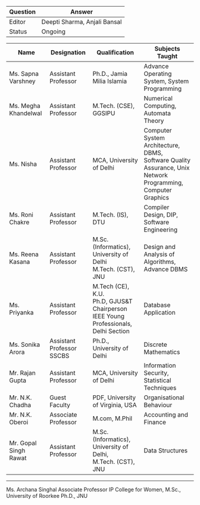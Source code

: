 | Question|Answer|
|-|-|
|Editor|Deepti Sharma, Anjali Bansal|
|Status|Ongoing|


| Name | Designation | Qualification | Subjects Taught | 
|-|-|-|-|
| Ms. Sapna Varshney | Assistant Professor | Ph.D., Jamia Milia Islamia | Advance Operating System, System Programming | 
| Ms. Megha Khandelwal | Assistant Professor | M.Tech. (CSE), GGSIPU | Numerical Computing, Automata Theory | 
| Ms. Nisha | Assistant Professor | MCA, University of Delhi | Computer System Architecture, DBMS, <br />Software Quality Assurance, Unix Network Programming,<br /> Computer  Graphics |
| Ms. Roni Chakre | Assistant Professor | M.Tech. (IS), DTU | Compiler Design, DIP, Software Engineering |
| Ms. Reena Kasana | Assistant Professor  | M.Sc. (Informatics), University of Delhi <br /> M.Tech. (CST), JNU | Design and Analysis of Algorithms, Advance DBMS|
| Ms. Priyanka | Assistant Professor | M.Tech (CE), K.U. <br /> Ph.D, GJUS&T <br /> Chairperson IEEE Young Professionals, Delhi Section | Database Application |
| Ms. Sonika Arora | Assistant Professor SSCBS | Ph.D., University of Delhi | Discrete Mathematics |
| Mr. Rajan Gupta | Assistant Professor | MCA, University of Delhi | Information Security, Statistical Techniques |
| Mr. N.K. Chadha | Guest Faculty | PDF, University of Virginia, USA | Organisational Behaviour | 
| Mr. N.K. Oberoi | Associate Professor | M.com, M.Phil | Accounting and Finance |
| Mr. Gopal Singh Rawat | Assistant Professor | M.Sc.(Informatics), University of Delhi, <br /> M.Tech. (CST), JNU | Data Structures |

-------------------------------------------------
Ms. Archana Singhal
Associate Professor
IP College for Women,
M.Sc., University of Roorkee
Ph.D., JNU

